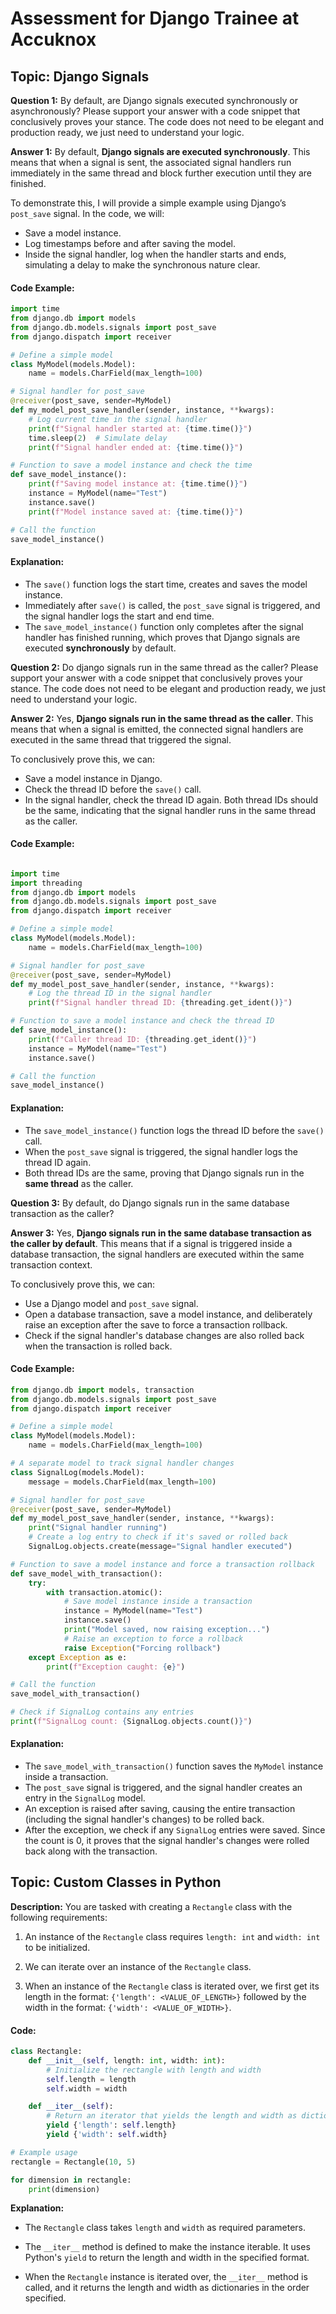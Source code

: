 # Assessment for Django Trainee at Accuknox

## Topic: Django Signals

**Question 1:** By default, are Django signals executed synchronously or asynchronously? Please support your answer with a code snippet that conclusively proves your stance. The code does not need to be elegant and production ready, we just need to understand your logic.

**Answer 1:** By default, **Django signals are executed synchronously**. This means that when a signal is sent, the associated signal handlers run immediately in the same thread and block further execution until they are finished.

To demonstrate this, I will provide a simple example using Django’s `post_save` signal. In the code, we will:

- Save a model instance.
- Log timestamps before and after saving the model.
- Inside the signal handler, log when the handler starts and ends, simulating a delay to make the synchronous nature clear.



#### Code Example:

```python
import time
from django.db import models
from django.db.models.signals import post_save
from django.dispatch import receiver

# Define a simple model
class MyModel(models.Model):
    name = models.CharField(max_length=100)

# Signal handler for post_save
@receiver(post_save, sender=MyModel)
def my_model_post_save_handler(sender, instance, **kwargs):
    # Log current time in the signal handler
    print(f"Signal handler started at: {time.time()}")
    time.sleep(2)  # Simulate delay
    print(f"Signal handler ended at: {time.time()}")

# Function to save a model instance and check the time
def save_model_instance():
    print(f"Saving model instance at: {time.time()}")
    instance = MyModel(name="Test")
    instance.save()
    print(f"Model instance saved at: {time.time()}")

# Call the function
save_model_instance()
```

#### Explanation:
- The `save()` function logs the start time, creates and saves the model instance.
- Immediately after `save()` is called, the `post_save` signal is triggered, and the signal handler logs the start and end time.
- The `save_model_instance()` function only completes after the signal handler has finished running, which proves that Django signals are executed **synchronously** by default.



**Question 2:** Do django signals run in the same thread as the caller? Please support your answer with a code snippet that conclusively proves your stance. The code does not need to be elegant and production ready, we just need to understand your logic.

**Answer 2:** Yes, **Django signals run in the same thread as the caller**. This means that when a signal is emitted, the connected signal handlers are executed in the same thread that triggered the signal.

To conclusively prove this, we can:
- Save a model instance in Django.
- Check the thread ID before the `save()` call.
- In the signal handler, check the thread ID again.
Both thread IDs should be the same, indicating that the signal handler runs in the same thread as the caller.

#### Code Example:

```python

import time
import threading
from django.db import models
from django.db.models.signals import post_save
from django.dispatch import receiver

# Define a simple model
class MyModel(models.Model):
    name = models.CharField(max_length=100)

# Signal handler for post_save
@receiver(post_save, sender=MyModel)
def my_model_post_save_handler(sender, instance, **kwargs):
    # Log the thread ID in the signal handler
    print(f"Signal handler thread ID: {threading.get_ident()}")

# Function to save a model instance and check the thread ID
def save_model_instance():
    print(f"Caller thread ID: {threading.get_ident()}")
    instance = MyModel(name="Test")
    instance.save()

# Call the function
save_model_instance()

```

#### Explanation:
- The `save_model_instance()` function logs the thread ID before the `save()` call.
- When the `post_save` signal is triggered, the signal handler logs the thread ID again.
- Both thread IDs are the same, proving that Django signals run in the **same thread** as the caller.

**Question 3:** By default, do Django signals run in the same database transaction as the caller?


**Answer 3:** Yes, **Django signals run in the same database transaction as the caller by default**. This means that if a signal is triggered inside a database transaction, the signal handlers are executed within the same transaction context.

To conclusively prove this, we can:
- Use a Django model and `post_save` signal.
- Open a database transaction, save a model instance, and deliberately raise an exception after the save to force a transaction rollback.
- Check if the signal handler's database changes are also rolled back when the transaction is rolled back.



#### Code Example:
```python
from django.db import models, transaction
from django.db.models.signals import post_save
from django.dispatch import receiver

# Define a simple model
class MyModel(models.Model):
    name = models.CharField(max_length=100)

# A separate model to track signal handler changes
class SignalLog(models.Model):
    message = models.CharField(max_length=100)

# Signal handler for post_save
@receiver(post_save, sender=MyModel)
def my_model_post_save_handler(sender, instance, **kwargs):
    print("Signal handler running")
    # Create a log entry to check if it's saved or rolled back
    SignalLog.objects.create(message="Signal handler executed")

# Function to save a model instance and force a transaction rollback
def save_model_with_transaction():
    try:
        with transaction.atomic():
            # Save model instance inside a transaction
            instance = MyModel(name="Test")
            instance.save()
            print("Model saved, now raising exception...")
            # Raise an exception to force a rollback
            raise Exception("Forcing rollback")
    except Exception as e:
        print(f"Exception caught: {e}")

# Call the function
save_model_with_transaction()

# Check if SignalLog contains any entries
print(f"SignalLog count: {SignalLog.objects.count()}")
```

#### Explanation:
- The `save_model_with_transaction()` function saves the `MyModel` instance inside a transaction.
- The `post_save` signal is triggered, and the signal handler creates an entry in the `SignalLog` model.
- An exception is raised after saving, causing the entire transaction (including the signal handler's changes) to be rolled back.
- After the exception, we check if any `SignalLog` entries were saved. Since the count is 0, it proves that the signal handler's changes were rolled back along with the transaction.



## Topic: Custom Classes in Python

**Description:** You are tasked with creating a `Rectangle` class with the following requirements:
1. An instance of the `Rectangle` class requires `length: int` and `width: int` to be initialized.

2. We can iterate over an instance of the `Rectangle` class.

3. When an instance of the `Rectangle` class is iterated over, we first get its length in the format: `{'length': <VALUE_OF_LENGTH>}` followed by the width in the format: `{'width': <VALUE_OF_WIDTH>}`.


#### Code:

```python
class Rectangle:
    def __init__(self, length: int, width: int):
        # Initialize the rectangle with length and width
        self.length = length
        self.width = width

    def __iter__(self):
        # Return an iterator that yields the length and width as dictionaries
        yield {'length': self.length}
        yield {'width': self.width}

# Example usage
rectangle = Rectangle(10, 5)

for dimension in rectangle:
    print(dimension)


```

**Explanation:**

- The `Rectangle` class takes `length` and `width` as required parameters.

- The `__iter__` method is defined to make the instance iterable. It uses Python's `yield` to return the length and width in the specified format.

- When the `Rectangle` instance is iterated over, the `__iter__` method is called, and it returns the length and width as dictionaries in the order specified.






